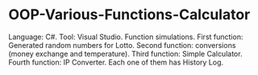 # OOP-Various-Functions-Calculator
Language: C#. Tool: Visual Studio. 
Function simulations. 
First function: Generated random numbers for Lotto. 
Second function: conversions (money exchange and temperature). 
Third function: Simple Calculator.
Fourth function: IP Converter. 
Each one of them has History Log.
